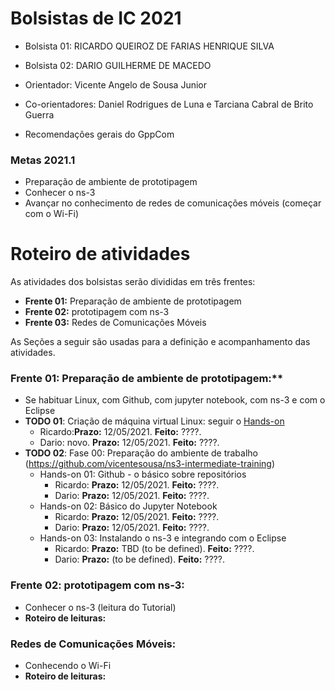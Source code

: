 # Bolsistas de IC 2021
- Bolsista 01: RICARDO QUEIROZ DE FARIAS HENRIQUE SILVA
- Bolsista 02: DARIO GUILHERME DE MACEDO
- Orientador: Vicente Angelo de Sousa Junior
- Co-orientadores: Daniel Rodrigues de Luna e Tarciana Cabral de Brito Guerra 

- Recomendações gerais do GppCom


### Metas 2021.1
- Preparação de ambiente de prototipagem
- Conhecer o ns-3 
- Avançar no conhecimento de redes de comunicações móveis (começar com o Wi-Fi)

# Roteiro de atividades

As atividades dos bolsistas serão divididas em três frentes:
- **Frente 01:**  Preparação de ambiente de prototipagem
- **Frente 02:** prototipagem com ns-3
- **Frente 03:** Redes de Comunicações Móveis

As Seções a seguir são usadas para a definição e acompanhamento das atividades.

### Frente 01: Preparação de ambiente de prototipagem:**
- Se habituar Linux, com Github, com jupyter notebook, com ns-3 e com o Eclipse 
- **TODO 01**: Criação de máquina virtual Linux: seguir o [Hands-on](https://github.com/vicentesousa/ns3-intermediate-training/blob/master/fase_00/h00_VM_18.04.ipynb)
   - Ricardo:**Prazo:** 12/05/2021. **Feito:** ????.  
   - Dario: novo. **Prazo:** 12/05/2021. **Feito:** ????.  
- **TODO 02**: Fase 00: Preparação do ambiente de trabalho (https://github.com/vicentesousa/ns3-intermediate-training)
   - Hands-on 01: Github - o básico sobre repositórios
      - Ricardo: **Prazo:** 12/05/2021. **Feito:** ????.  
      - Dario: **Prazo:** 12/05/2021. **Feito:** ????.  
   - Hands-on 02: Básico do Jupyter Notebook
      - Ricardo: **Prazo:** 12/05/2021. **Feito:** ????.  
      - Dario: **Prazo:** 12/05/2021. **Feito:** ????.  
   - Hands-on 03: Instalando o ns-3 e integrando com o Eclipse
      - Ricardo: **Prazo:** TBD (to be defined). **Feito:** ????.  
      - Dario: **Prazo:** (to be defined). **Feito:** ????.  
  
### Frente 02: prototipagem com ns-3:
- Conhecer o ns-3 (leitura do Tutorial)
 - **Roteiro de leituras:**

### Redes de Comunicações Móveis:
- Conhecendo o Wi-Fi
- **Roteiro de leituras:**

